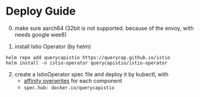 # Deploy Guide

0. make sure aarch64 (32bit is not supported. because of the envoy, with needs google wee8)

1. install Istio Operator (by helm)

```
helm repo add querycapistio https://querycap.github.io/istio
helm install -n istio-operator querycapistio/istio-operator 
```

2. create a IstioOperator spec file and deploy it by kubectl, with
   * [affinity overwrites](https://github.com/querycap/istio/blob/master/deploy/istio-system/istio-operator.yaml#L11) for each component 
   * `spec.hub: docker.io/querycapistio`
